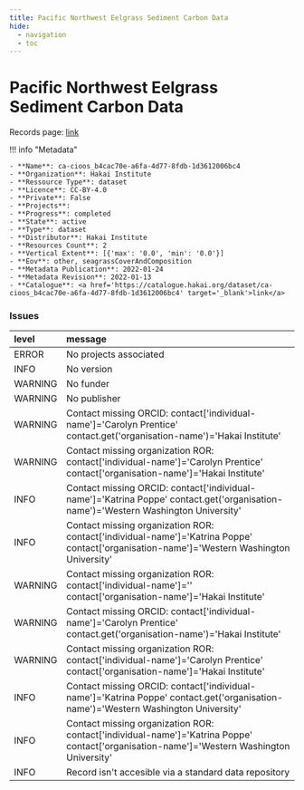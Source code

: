 ```yaml
---
title: Pacific Northwest Eelgrass Sediment Carbon Data
hide:
  - navigation
  - toc
---
```


# Pacific Northwest Eelgrass Sediment Carbon Data

Records page: <a href='https://catalogue.hakai.org/dataset/ca-cioos_b4cac70e-a6fa-4d77-8fdb-1d3612006bc4' target='_blank'>link</a>

<div id='map'></div>

!!! info "Metadata"
    
    - **Name**: ca-cioos_b4cac70e-a6fa-4d77-8fdb-1d3612006bc4 
    - **Organization**: Hakai Institute 
    - **Ressource Type**: dataset 
    - **Licence**: CC-BY-4.0 
    - **Private**: False 
    - **Projects**:  
    - **Progress**: completed 
    - **State**: active 
    - **Type**: dataset 
    - **Distributor**: Hakai Institute 
    - **Resources Count**: 2 
    - **Vertical Extent**: [{'max': '0.0', 'min': '0.0'}] 
    - **Eov**: other, seagrassCoverAndComposition 
    - **Metadata Publication**: 2022-01-24 
    - **Metadata Revision**: 2022-01-13 
    - **Catalogue**: <a href='https://catalogue.hakai.org/dataset/ca-cioos_b4cac70e-a6fa-4d77-8fdb-1d3612006bc4' target='_blank'>link</a> 

### Issues

| level   | message                                                                                                                                    |
|:--------|:-------------------------------------------------------------------------------------------------------------------------------------------|
| ERROR   | No projects associated                                                                                                                     |
| INFO    | No version                                                                                                                                 |
| WARNING | No funder                                                                                                                                  |
| WARNING | No publisher                                                                                                                               |
| WARNING | Contact missing ORCID: contact['individual-name']='Carolyn Prentice' contact.get('organisation-name')='Hakai Institute'                    |
| WARNING | Contact missing organization ROR:  contact['individual-name']='Carolyn Prentice' contact['organisation-name']='Hakai Institute'            |
| INFO    | Contact missing ORCID: contact['individual-name']='Katrina Poppe' contact.get('organisation-name')='Western Washington University'         |
| INFO    | Contact missing organization ROR:  contact['individual-name']='Katrina Poppe' contact['organisation-name']='Western Washington University' |
| WARNING | Contact missing organization ROR:  contact['individual-name']='' contact['organisation-name']='Hakai Institute'                            |
| WARNING | Contact missing ORCID: contact['individual-name']='Carolyn Prentice' contact.get('organisation-name')='Hakai Institute'                    |
| WARNING | Contact missing organization ROR:  contact['individual-name']='Carolyn Prentice' contact['organisation-name']='Hakai Institute'            |
| INFO    | Contact missing ORCID: contact['individual-name']='Katrina Poppe' contact.get('organisation-name')='Western Washington University'         |
| INFO    | Contact missing organization ROR:  contact['individual-name']='Katrina Poppe' contact['organisation-name']='Western Washington University' |
| INFO    | Record isn't accesible via a standard data repository                                                                                      |

<script>
   document.addEventListener("DOMContentLoaded", function() {
    var map = L.map('map').setView([51.505, -125.09], 5);
    L.tileLayer('https://tile.openstreetmap.org/{z}/{x}/{y}.png', {
        maxZoom: 19,
        attribution: '&copy; <a href="http://www.openstreetmap.org/copyright">OpenStreetMap</a>'
    }).addTo(map);
    var geojsonFeature = {
        "type": "Feature",
        "properties": {
            "name" : "Pacific Northwest Eelgrass Sediment Carbon Data"
        },
        "geometry": {'type': 'Polygon', 'coordinates': [[[-143.1666738, 39.75452039], [-118.41060343, 39.75452039], [-118.41060343, 59.04838928], [-143.1666738, 59.04838928], [-143.1666738, 39.75452039]]]}
    }
    L.geoJSON(geojsonFeature).addTo(map);
   })
</script>